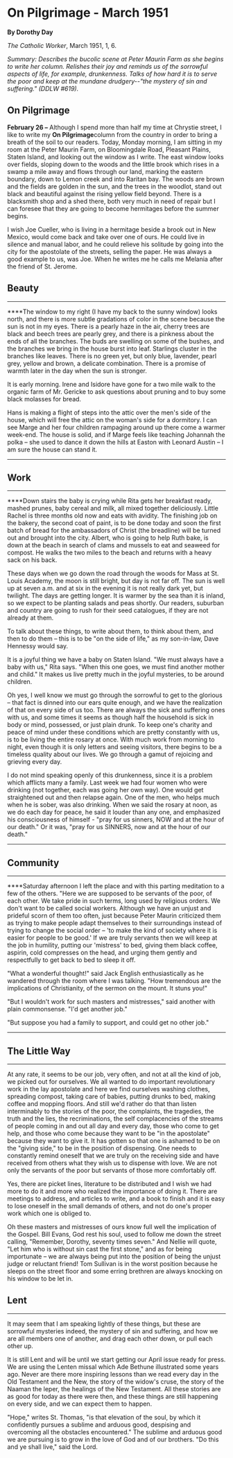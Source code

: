 On Pilgrimage - March 1951
==========================

**By Dorothy Day**

*The Catholic Worker*, March 1951, 1, 6.

*Summary: Describes the bucolic scene at Peter Maurin Farm as she begins
to write her column. Relishes their joy and reminds us of the sorrowful
aspects of life, for example, drunkenness. Talks of how hard it is to
serve the poor and keep at the mundane drudgery--"the mystery of sin and
suffering." (DDLW \#619).*

On Pilgrimage
-------------

**February 26 –** Although I spend more than half my time at Chrystie
street, I like to write my **On Pilgrimage**column from the country in
order to bring a breath of the soil to our readers. Today, Monday
morning, I am sitting in my room at the Peter Maurin Farm, on
Bloomingdale Road, Pleasant Plains, Staten Island, and looking out the
window as I write. The east window looks over fields, sloping down to
the woods and the little brook which rises in a swamp a mile away and
flows through our land, marking the eastern boundary, down to Lemon
creek and into Raritan bay. The woods are brown and the fields are
golden in the sun, and the trees in the woodlot, stand out black and
beautiful against the rising yellow field beyond. There is a blacksmith
shop and a shed there, both very much in need of repair but I can
foresee that they are going to become hermitages before the summer
begins.

I wish Joe Cueller, who is living in a hermitage beside a brook out in
New Mexico, would come back and take over one of ours. He could live in
silence and manual labor, and he could relieve his solitude by going
into the city for the apostolate of the streets, selling the paper. He
was always a good example to us, was Joe. When he writes me he calls me
Melania after the friend of St. Jerome.

Beauty
------

****

****The window to my right (I have my back to the sunny window) looks
north, and there is more subtle gradations of color in the scene because
the sun is not in my eyes. There is a pearly haze in the air, cherry
trees are black and beech trees are pearly grey, and there is a pinkness
about the ends of all the branches. The buds are swelling on some of the
bushes, and the branches we bring in the house burst into leaf.
Starlings cluster in the branches like leaves. There is no green yet,
but only blue, lavender, pearl grey, yellow and brown, a delicate
combination. There is a promise of warmth later in the day when the sun
is stronger.

It is early morning. Irene and Isidore have gone for a two mile walk to
the organic farm of Mr. Gericke to ask questions about pruning and to
buy some black molasses for bread.

Hans is making a flight of steps into the attic over the men's side of
the house, which will free the attic on the woman's side for a
dormitory. I can see Marge and her four children rampaging around up
there come a warmer week-end. The house is solid, and if Marge feels
like teaching Johannah the polka – she used to dance it down the hills
at Easton with Leonard Austin – I am sure the house can stand it.

****

Work
----

****

****Down stairs the baby is crying while Rita gets her breakfast ready,
mashed prunes, baby cereal and milk, all mixed together deliciously.
Little Rachel is three months old now and eats with avidity. The
finishing job on the bakery, the second coat of paint, is to be done
today and soon the first batch of bread for the ambassadors of Christ
(the breadline) will be turned out and brought into the city. Albert,
who is going to help Ruth bake, is down at the beach in search of clams
and mussels to eat and seaweed for compost. He walks the two miles to
the beach and returns with a heavy sack on his back.

These days when we go down the road through the woods for Mass at St.
Louis Academy, the moon is still bright, but day is not far off. The sun
is well up at seven a.m. and at six in the evening it is not really dark
yet, but twilight. The days are getting longer. It is warmer by the sea
than it is inland, so we expect to be planting salads and peas shortly.
Our readers, suburban and country are going to rush for their seed
catalogues, if they are not already at them.

To talk about these things, to write about them, to think about them,
and then to do them – this is to be "on the side of life," as my
son-in-law, Dave Hennessy would say.

It is a joyful thing we have a baby on Staten Island. "We must always
have a baby with us," Rita says. "When this one goes, we must find
another mother and child." It makes us live pretty much in the joyful
mysteries, to be around children.

Oh yes, I well know we must go through the sorrowful to get to the
glorious – that fact is dinned into our ears quite enough, and we have
the realization of that on every side of us too. There are always the
sick and suffering ones with us, and some times it seems as though half
the household is sick in body or mind, possessed, or just plain drunk.
To keep one's charity and peace of mind under these conditions which are
pretty constantly with us, is to be living the entire rosary at once.
With much work from morning to night, even though it is only letters and
seeing visitors, there begins to be a timeless quality about our lives.
We go through a gamut of rejoicing and grieving every day.

I do not mind speaking openly of this drunkenness, since it is a problem
which afflicts many a family. Last week we had four women who were
drinking (not together, each was going her own way). One would get
straightened out and then relapse again. One of the men, who helps much
when he is sober, was also drinking. When we said the rosary at noon, as
we do each day for peace, he said it louder than any one, and emphasized
his consciousness of himself - "pray for us sinners, NOW and at the hour
of our death." Or it was, "pray for us SINNERS, now and at the hour of
our death."

****

Community
---------

****

****Saturday afternoon I left the place and with this parting meditation
to a few of the others. "Here we are supposed to be servants of the
poor, of each other. We take pride in such terms, long used by religious
orders. We don't want to be called social workers. Although we have an
unjust and prideful scorn of them too often, just because Peter Maurin
criticized them as trying to make people adapt themselves to their
surroundings instead of trying to change the social order – 'to make the
kind of society where it is easier for people to be good.' If we are
truly servants then we will keep at the job in humility, putting our
'mistress' to bed, giving them black coffee, aspirin, cold compresses on
the head, and urging them gently and respectfully to get back to bed to
sleep it off.

"What a wonderful thought!" said Jack English enthusiastically as he
wandered through the room where I was talking. "How tremendous are the
implications of Christianity, of the sermon on the mount. It stuns you!"

"But I wouldn't work for such masters and mistresses," said another with
plain commonsense. "I'd get another job."

"But suppose you had a family to support, and could get no other job."

****

The Little Way
--------------

****

At any rate, it seems to be our job, very often, and not at all the kind
of job, we picked out for ourselves. We all wanted to do important
revolutionary work in the lay apostolate and here we find ourselves
washing clothes, spreading compost, taking care of babies, putting
drunks to bed, making coffee and mopping floors. And still we'd rather
do that than listen interminably to the stories of the poor, the
complaints, the tragedies, the truth and the lies, the recriminations,
the self complacencies of the streams of people coming in and out all
day and every day, those who come to get help, and those who come
because they want to be "in the apostolate" because they want to give
it. It has gotten so that one is ashamed to be on the "giving side," to
be in the position of dispensing. One needs to constantly remind oneself
that we are truly on the receiving side and have received from others
what they wish us to dispense with love. We are not only the servants of
the poor but servants of those more comfortably off.

Yes, there are picket lines, literature to be distributed and I wish we
had more to do it and more who realized the importance of doing it.
There are meetings to address, and articles to write, and a book to
finish and it is easy to lose oneself in the small demands of others,
and not do one's proper work which one is obliged to.

Oh these masters and mistresses of ours know full well the implication
of the Gospel. Bill Evans, God rest his soul, used to follow me down the
street calling, "Remember, Dorothy, seventy times seven." And Nellie
will quote, "Let him who is without sin cast the first stone," and as
for being importunate – we are always being put into the position of
being the unjust judge or reluctant friend! Tom Sullivan is in the worst
position because he sleeps on the street floor and some erring brethren
are always knocking on his window to be let in.

Lent
----

****

It may seem that I am speaking lightly of these things, but these are
sorrowful mysteries indeed, the mystery of sin and suffering, and how we
are all members one of another, and drag each other down, or pull each
other up.

It is still Lent and will be until we start getting our April issue
ready for press. We are using the Lenten missal which Ade Bethune
illustrated some years ago. Never are there more inspiring lessons than
we read every day in the Old Testament and the New, the story of the
widow's cruse, the story of the Naaman the leper, the healings of the
New Testament. All these stories are as good for today as there were
then, and these things are still happening on every side, and we can
expect them to happen.

"Hope," writes St. Thomas, "is that elevation of the soul, by which it
confidently pursues a sublime and arduous good, despising and overcoming
all the obstacles encountered." The sublime and arduous good we are
pursuing is to grow in the love of God and of our brothers. "Do this and
ye shall live," said the Lord.
